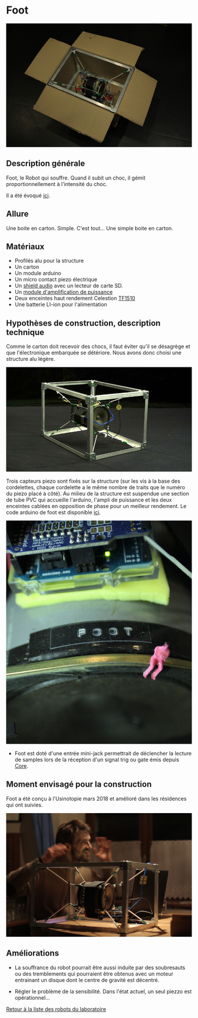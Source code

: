 # Foot
![Foot](/ressources/photos/foot.JPG)
## Description générale

Foot, le Robot qui souffre. Quand il subit un choc, il gémit proportionnellement à l'intensité du choc.

Il a été évoqué [ici](../scenes/anthropomorphisme.md).

## Allure

Une boite en carton. Simple.
C'est tout...
Une simple boite en carton.

## Matériaux

- Profilés alu pour la structure
- Un carton
- Un module arduino
- Un micro contact piezo électrique
- Un [shield audio](https://www.adafruit.com/product/1788) avec un lecteur de carte SD.
- Un [module d'amplification de puissance](https://www.audiophonics.fr/fr/modules-amplificateur/wondom-aa-ab32178-module-amplificateur-tpa3116-class-d-2-x-50-watts-4-ohms-p-10052.html)
- Deux enceintes haut rendement Celestion [TF1510](https://www.terredeson.com/tf01510.html)
- Une batterie LI-ion pour l'alimentation

## Hypothèses de construction, description technique

Comme le carton doit recevoir des chocs, il faut éviter qu'il se désagrège et que l'électronique embarquée se détériore. Nous avons donc choisi une structure alu légère.

![Foot](/ressources/photos/FOOT_1_SMALL.jpg)

Trois capteurs piezo sont fixés sur la structure (sur les vis à la base des cordelettes, chaque cordelette a le même nombre de traits que le numéro du piezo placé à côté). Au milieu de la structure est suspendue une section de tube PVC qui accueille l'arduino, l'ampli de puissance et les deux enceintes cablées en opposition de phase pour un meilleur rendement.
Le code arduino de foot est disponible [ici](../../sources/arduino/foot).

![Foot](/ressources/photos/FOOT_2_SMALL.jpg)

- Foot est doté d'une entrée mini-jack permettrait de déclencher la lecture de samples lors de la réception d'un signal trig ou gate émis depuis [Core](/contenu/robots/core.md).

## Moment envisagé pour la construction

Foot a été conçu à l'Usinotopie mars 2018 et amélioré dans les résidences qui ont suivies.

![](/ressources/photos/foot_fabi.JPG)

## Améliorations

- La souffrance du robot pourrait être aussi induite par des soubresauts ou des tremblements qui pourraient être obtenus avec un moteur entrainant un disque dont le centre de gravité est décentré.

- Régler le problème de la sensibilité. Dans l'état actuel, un seul piezzo est opérationnel...

[Retour à la liste des robots du laboratoire](.)
